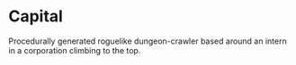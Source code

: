 # Capital
 Procedurally generated roguelike dungeon-crawler based around an intern in a corporation climbing to the top.
